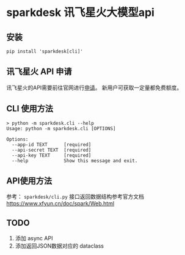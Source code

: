 # sparkdesk 讯飞星火大模型api

## 安装

```shell
pip install 'sparkdesk[cli]'
```

## 讯飞星火 API 申请

讯飞星火的API需要前往官网进行[申请](https://xinghuo.xfyun.cn/sparkapi?scr=price)。
新用户可获取一定量都免费额度。

## CLI 使用方法

```shell
> python -m sparkdesk.cli --help
Usage: python -m sparkdesk.cli [OPTIONS]

Options:
  --app-id TEXT      [required]
  --api-secret TEXT  [required]
  --api-key TEXT     [required]
  --help             Show this message and exit.
```

## API使用方法

参考： `sparkdesk/cli.py`
接口返回数据结构参考官方文档 https://www.xfyun.cn/doc/spark/Web.html

## TODO

1. 添加 async API
2. 添加返回JSON数据对应的 dataclass
